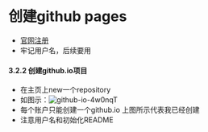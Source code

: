 # 创建github pages

- [官网注册](<https://github.com/>)
- 牢记用户名，后续要用

#### 3.2.2 创建github.io项目
- 在主页上new一个repository
- 如图示：![github-io-4w0nqT](https://gitee.com/dreamcater/blog-img/raw/master/uPic/github-io-4w0nqT.png)
- 每个账户只能创建一个github.io 上图所示代表我已经创建
- 注意用户名和初始化README